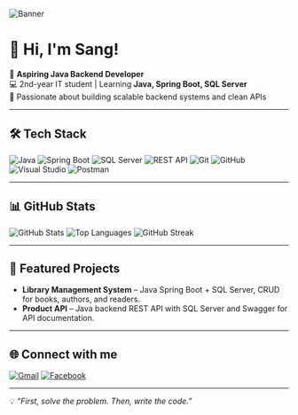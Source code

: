 <!-- Banner -->
![Banner](https://i.ibb.co/vxY8yZp/java-banner.jpg)

# 👋 Hi, I'm Sang!

🎯 **Aspiring Java Backend Developer**  
💻 2nd-year IT student | Learning **Java, Spring Boot, SQL Server**  
🚀 Passionate about building scalable backend systems and clean APIs  

---

## 🛠 Tech Stack
![Java](https://img.shields.io/badge/Java-ED8B00?logo=java&logoColor=white)
![Spring Boot](https://img.shields.io/badge/Spring%20Boot-6DB33F?logo=springboot&logoColor=white)
![SQL Server](https://img.shields.io/badge/SQL%20Server-CC2927?logo=microsoftsqlserver&logoColor=white)
![REST API](https://img.shields.io/badge/REST-02569B?logo=rest&logoColor=white)
![Git](https://img.shields.io/badge/Git-F05032?logo=git&logoColor=white)
![GitHub](https://img.shields.io/badge/GitHub-181717?logo=github&logoColor=white)
![Visual Studio](https://img.shields.io/badge/Visual%20Studio-5C2D91?logo=visualstudio&logoColor=white)
![Postman](https://img.shields.io/badge/Postman-FF6C37?logo=postman&logoColor=white)

---

## 📊 GitHub Stats
![GitHub Stats](https://github-readme-stats.vercel.app/api?username=DuSang420&show_icons=true&theme=radical)
![Top Languages](https://github-readme-stats.vercel.app/api/top-langs/?username=DuSang420&layout=compact&theme=radical)
![GitHub Streak](https://github-readme-streak-stats.herokuapp.com/?user=DuSang420&theme=radical)

---

## 🚀 Featured Projects
- **Library Management System** – Java Spring Boot + SQL Server, CRUD for books, authors, and readers.
- **Product API** – Java backend REST API with SQL Server and Swagger for API documentation.

---

## 🌐 Connect with me
[![Gmail](https://img.shields.io/badge/Gmail-red?logo=gmail&logoColor=white)](mailto:sang25112005@gmail.com)
[![Facebook](https://img.shields.io/badge/Facebook-1877F2?logo=facebook&logoColor=white)](https://facebook.com/https://www.facebook.com/vansang.du.714)

---

💡 *“First, solve the problem. Then, write the code.”*
